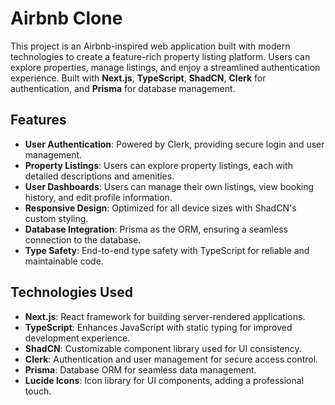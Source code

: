 # Airbnb Clone

This project is an Airbnb-inspired web application built with modern technologies to create a feature-rich property listing platform. Users can explore properties, manage listings, and enjoy a streamlined authentication experience. Built with **Next.js**, **TypeScript**, **ShadCN**, **Clerk** for authentication, and **Prisma** for database management.

## Features

- **User Authentication**: Powered by Clerk, providing secure login and user management.
- **Property Listings**: Users can explore property listings, each with detailed descriptions and amenities.
- **User Dashboards**: Users can manage their own listings, view booking history, and edit profile information.
- **Responsive Design**: Optimized for all device sizes with ShadCN's custom styling.
- **Database Integration**: Prisma as the ORM, ensuring a seamless connection to the database.
- **Type Safety**: End-to-end type safety with TypeScript for reliable and maintainable code.

## Technologies Used

- **Next.js**: React framework for building server-rendered applications.
- **TypeScript**: Enhances JavaScript with static typing for improved development experience.
- **ShadCN**: Customizable component library used for UI consistency.
- **Clerk**: Authentication and user management for secure access control.
- **Prisma**: Database ORM for seamless data management.
- **Lucide Icons**: Icon library for UI components, adding a professional touch.
